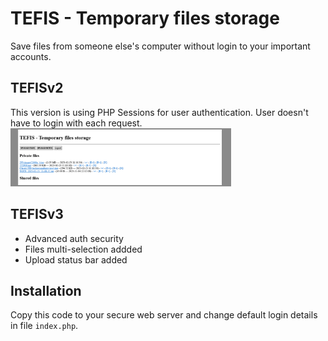 # TEFIS - Temporary files storage
Save files from someone else's computer without login to your important accounts.

## TEFISv2
This version is using PHP Sessions for user authentication. User doesn't have to login with each request.
<br>
<img src="tefis.png" alt="TEFIS" width="70%" height="70%" style="display: inline-block;">

## TEFISv3
- Advanced auth security
- Files multi-selection addded
- Upload status bar added

## Installation
Copy this code to your secure web server and change default login details in file `index.php`.
